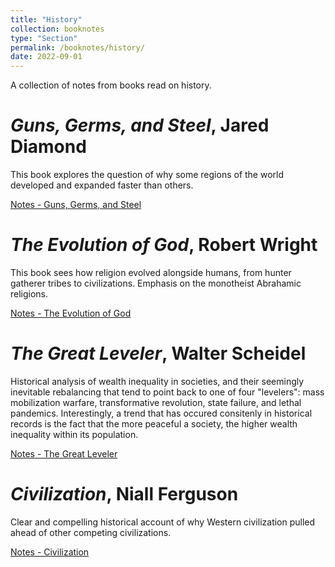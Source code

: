 ```yaml
---
title: "History"
collection: booknotes
type: "Section"
permalink: /booknotes/history/
date: 2022-09-01
---
```


A collection of notes from books read on history.

# *Guns, Germs, and Steel*, Jared Diamond 
This book explores the question of why some regions of the world developed and expanded faster than others.

[Notes - Guns, Germs, and Steel](https://john-lyne.github.io/booknotes/history/ggs)

# *The Evolution of God*, Robert Wright
This book sees how religion evolved alongside humans, from hunter gatherer tribes to civilizations. Emphasis on the monotheist Abrahamic religions.

[Notes - The Evolution of God](https://john-lyne.github.io/booknotes/history/evo_god)

# *The Great Leveler*, Walter Scheidel
Historical analysis of wealth inequality in societies, and their seemingly inevitable rebalancing that tend to point back to one of four "levelers": mass mobilization warfare, transformative revolution, state failure, and lethal pandemics. Interestingly, a trend that has occured consitenly in historical records is the fact that the more peaceful a society, the higher wealth inequality within its population.

[Notes - The Great Leveler](https://john-lyne.github.io/booknotes/history/leveler)

# *Civilization*, Niall Ferguson
Clear and compelling historical account of why Western civilization pulled ahead of other competing civilizations.

[Notes - Civilization](https://john-lyne.github.io/booknotes/history/civilization)

